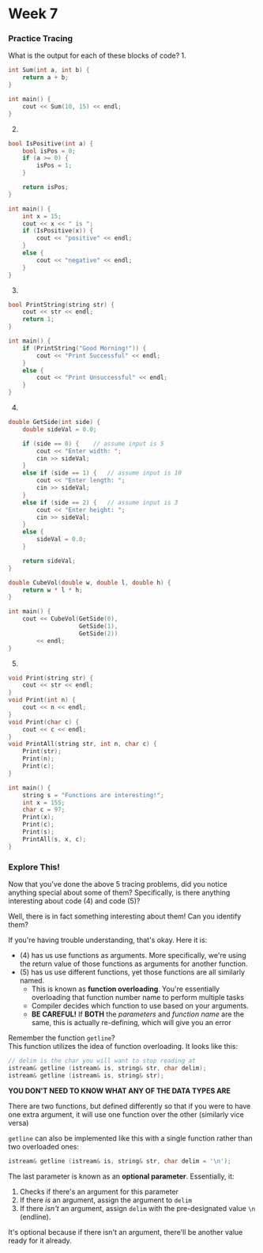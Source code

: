 # Week 7

### Practice Tracing
What is the output for each of these blocks of code?
1.
```c++
int Sum(int a, int b) {
    return a + b;
}

int main() {
    cout << Sum(10, 15) << endl;
}
```

2.
```c++
bool IsPositive(int a) {
    bool isPos = 0;
    if (a >= 0) {
        isPos = 1;
    }

    return isPos;
}

int main() {
    int x = 15;
    cout << x << " is ";
    if (IsPositive(x)) {
        cout << "positive" << endl;
    }
    else {
        cout << "negative" << endl;
    }
}
```

3.
```c++
bool PrintString(string str) {
    cout << str << endl;
    return 1;
}

int main() {
    if (PrintString("Good Morning!")) {
        cout << "Print Successful" << endl;
    }
    else {
        cout << "Print Unsuccessful" << endl;
    }
}
```

4.
```c++
double GetSide(int side) {
    double sideVal = 0.0;

    if (side == 0) {    // assume input is 5
        cout << "Enter width: ";
        cin >> sideVal;
    }
    else if (side == 1) {   // assume input is 10
        cout << "Enter length: ";
        cin >> sideVal;
    }
    else if (side == 2) {   // assume input is 3
        cout << "Enter height: ";
        cin >> sideVal;
    }
    else {
        sideVal = 0.0;
    }

    return sideVal;
}

double CubeVol(double w, double l, double h) {
    return w * l * h;
}

int main() {
    cout << CubeVol(GetSide(0),
                    GetSide(1),
                    GetSide(2)) 
        << endl;
}
```

5.
```c++
void Print(string str) {
    cout << str << endl;
}
void Print(int n) {
    cout << n << endl;
}
void Print(char c) {
    cout << c << endl;
}
void PrintAll(string str, int n, char c) {
    Print(str);
    Print(n);
    Print(c);
}

int main() {
    string s = "Functions are interesting!";
    int x = 155;
    char c = 97;
    Print(x);
    Print(c);
    Print(s);
    PrintAll(s, x, c);
}
```

### Explore This!
Now that you've done the above 5 tracing problems, did you notice anything special about some of them?
Specifically, is there anything interesting about code (4) and code (5)?

Well, there is in fact something interesting about them! Can you identify them?

If you're having trouble understanding, that's okay. Here it is:
* (4) has us use functions as arguments. More specifically, we're using the return value of those functions as arguments for another function.
* (5) has us use different functions, yet those functions are all similarly named.
    * This is known as **function overloading**. You're essentially overloading that function number name to perform multiple tasks
    * Compiler decides which function to use based on your arguments.
    * **BE CAREFUL!** If **BOTH** the *parameters* and *function name* are the same, this is actually re-defining, which will give you an error

Remember the function `getline`?  
This function utilizes the idea of function overloading. It looks like this:  

```c++
// delim is the char you will want to stop reading at
istream& getline (istream& is, string& str, char delim);    
istream& getline (istream& is, string& str);
```
**YOU DON'T NEED TO KNOW WHAT ANY OF THE DATA TYPES ARE**  

There are two functions, but defined differently so that if you were to have one extra argument, it will use one function over the other (similarly vice versa)

`getline` can also be implemented like this with a single function rather than two overloaded ones:
```c++
istream& getline (istream& is, string& str, char delim = '\n'); 
```
The last parameter is known as an **optional parameter**. Essentially, it:
1. Checks if there's an argument for this parameter
2. If there *is* an argument, assign the argument to `delim`
3. If there *isn't* an argument, assign `delim` with the pre-designated value `\n` (endline).

It's optional because if there isn't an argument, there'll be another value ready for it already.
